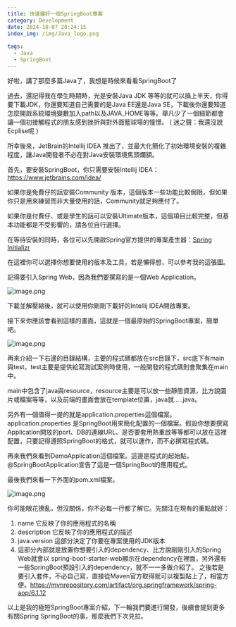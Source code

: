 ```yaml
---
title: 快速鍵好一個SpringBoot專案
category: Development
date: 2024-10-07 20:24:15
index_img: /img/Java_logo.png
 
tags: 
  - Java
  - SpringBoot
---
```

好啦，講了那麼多篇Java了，我想是時候來看看SpringBoot了

過去，還記得我在學生時期時，光是安裝Java JDK 等等的就可以搞上半天，你得要下載JDK，你還要知道自己需要的是Java EE還是Java SE，下載後你還要知道怎麼開啟系統環境變數加入path以及JAVA_HOME等等。舉凡少了一個細節都會讓一個初接觸程式的朋友感到挫折與對外面籃球場的憧憬。 ( 迷之聲：我還沒說Ecplise呢 )

所幸後來，JetBrain的Intellij IDEA 推出了，並最大化簡化了初始環境安裝的複雜程度，讓Java開發者不必在對Java安裝環境焦頭爛額。

首先，要安裝SpringBoot，你只需要安裝Intellij IDEA：https://www.jetbrains.com/idea/

如果你是免費仔的話安裝Community 版本，這個版本一些功能比較侷限，但如果你只是用來練習而非大量使用的話，Community就足夠應付了。

如果你是付費仔、或是學生的話可以安裝Ultimate版本，這個項目比較完整，但基本功能都是不受影響的，請各位自行選擇。

在等待安裝的同時，各位可以先開啟Spring官方提供的專案產生器：[Spring Initializr](https://start.spring.io/;)

在這裡你可以選擇你想要使用的版本及工具，若是懶得想，可以參考我的這張圖。

記得要引入Spring Web，因為我們要撰寫的是一個Web Application。

![image.png](https://prod-files-secure.s3.us-west-2.amazonaws.com/48871ff2-43a1-4294-ac43-f706269b20d2/b27bbcd3-1719-4916-a911-c8f23e86391f/image.png)

下載並解壓縮後，就可以使用你剛剛下載好的Intellij IDEA開啟專案。

接下來你應該會看到這樣的畫面，這就是一個最原始的SpringBoot專案，簡單吧。

![image.png](https://prod-files-secure.s3.us-west-2.amazonaws.com/48871ff2-43a1-4294-ac43-f706269b20d2/6a5286ad-4cdd-464f-b32b-c06c25eceb25/image.png)

再來介紹一下右邊的目錄結構，主要的程式碼都放在src目錄下，src底下有main與test，test主要是提供給寫測試案例時使用，一般開發的程式碼則會聚集在main中。

main中包含了java與resource，resource主要是可以放一些靜態資源，比方說圖片或檔案等等，以及前端的畫面會放在template位置，java就…..java。

另外有一個值得一提的就是application.properties這個檔案。application.properties 是SpringBoot用來簡化配置的一個檔案。假設你想要撰寫Application開放的port、DB的連線URL、是否要套用熱重啟等等都可以放在這裡配置，只要記得遵照SpringBoot的格式，就可以運作，而不必撰寫程式碼。

再來我們來看到DemoApplication這個檔案。這邊是程式的起始點，@SpringBootApplication宣告了這是一個SpringBoot的應用程式。

最後我們來看一下外面的pom.xml檔案。

![image.png](https://prod-files-secure.s3.us-west-2.amazonaws.com/48871ff2-43a1-4294-ac43-f706269b20d2/4d17bc93-d60b-4be7-a2f0-9f2882315a69/image.png)

你可能眼花撩亂，但沒關係，你不必每一行都了解它。先關注在現有的重點就好：

1. name 它反映了你的應用程式的名稱
2. description 它反映了你的應用程式的描述
3. java.version 這部分決定了你要在專案使用的JDK版本
4. <dependecies> 這部分內部就是放置你想要引入的dependency、比方說剛剛引入的Spring Web就會以 spring-boot-starter-web顯示在dependency在裡面，另外還有一些SpringBoot預設引入的dependency，就不一一多做介紹了。
之後若是要引入套件，不必自己寫，直接從Maven官方取得就可以複製貼上了，相當方便。https://mvnrepository.com/artifact/org.springframework/spring-aop/6.1.12

以上是我的極短SpringBoot專案介紹，下一輪我們要進行開發，後續會提到更多有關Spring SpringBoot的事，那麼我們下次見拉。